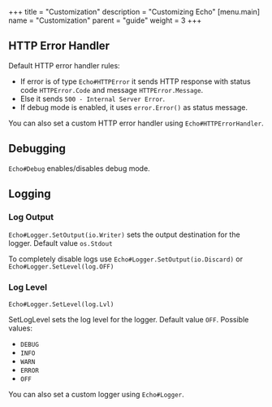 +++
title = "Customization"
description = "Customizing Echo"
[menu.main]
  name = "Customization"
  parent = "guide"
  weight = 3
+++

## HTTP Error Handler

Default HTTP error handler rules:

- If error is of type `Echo#HTTPError` it sends HTTP response with status code `HTTPError.Code`
and message `HTTPError.Message`.
- Else it sends `500 - Internal Server Error`.
- If debug mode is enabled, it uses `error.Error()` as status message.

You can also set a custom HTTP error handler using `Echo#HTTPErrorHandler`.

## Debugging

`Echo#Debug` enables/disables debug mode.

## Logging

### Log Output

`Echo#Logger.SetOutput(io.Writer)` sets the output destination for the logger.
Default value `os.Stdout`

To completely disable logs use `Echo#Logger.SetOutput(io.Discard)` or `Echo#Logger.SetLevel(log.OFF)`

### Log Level

`Echo#Logger.SetLevel(log.Lvl)`

SetLogLevel sets the log level for the logger. Default value `OFF`.
Possible values:

- `DEBUG`
- `INFO`
- `WARN`
- `ERROR`
- `OFF`

You can also set a custom logger using `Echo#Logger`.
